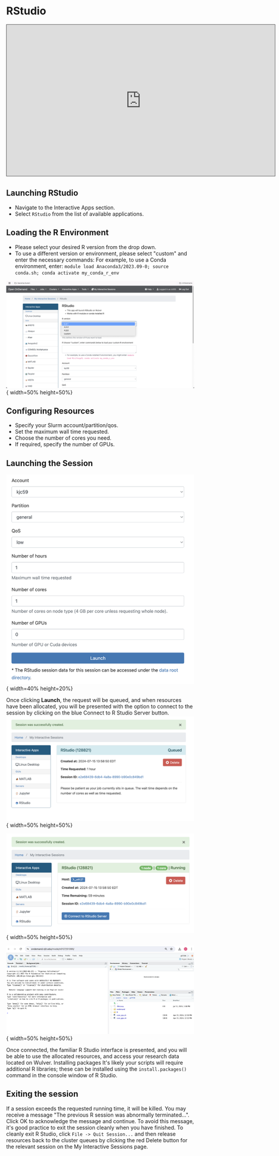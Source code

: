 # RStudio

<iframe src="https://njit.hosted.panopto.com/Panopto/Pages/Embed.aspx?id=895c85f8-7eed-49f4-9e0b-b3140122c680&autoplay=false&offerviewer=true&showtitle=true&showbrand=false&captions=true&interactivity=all" height="405" width="720" style="border: 1px solid #464646;" allowfullscreen allow="autoplay" aria-label="Panopto Embedded Video Player" aria-description="OOD_RStudio_Lateset" ></iframe>

## Launching RStudio

* Navigate to the Interactive Apps section.
* Select `RStudio` from the list of available applications.

## Loading the R Environment

* Please select your desired R version from the drop down. 
* To use a different version or environment, please select "custom" and enter the necessary commands:
For example, to use a Conda environment, enter:
`module load Anaconda3/2023.09-0; source conda.sh; conda activate my_conda_r_env`


![Rstudio1](../../assets/ondemand/rstudio/Rstudio1.png){ width=50% height=50%}

## Configuring Resources

* Specify your Slurm account/partition/qos.
* Set the maximum wall time requested.
* Choose the number of cores you need.
* If required, specify the number of GPUs.

## Launching the Session

![Rstudio2](../../assets/ondemand/rstudio/Rstudio2.png){ width=40% height=20%}

Once clicking **Launch**, the request will be queued, and when resources have been allocated, you will be presented with the option to connect to the session by clicking on the blue Connect to R Studio Server button.
![Rstudio3](../../assets/ondemand/rstudio/Rstudio3.png){ width=50% height=50%}

![Rstudio4](../../assets/ondemand/rstudio/Rstudio4.png){ width=50% height=50%}

![Rstudio5](../../assets/ondemand/rstudio/Rstudio5.png){ width=50% height=50%}

Once connected, the familiar R Studio interface is presented, and you will be able to use the allocated resources, and access your research data located on Wulver.
Installing packages
It's likely your scripts will require additional R libraries; these can be installed using the `install.packages()` command in the console window of R Studio. 

## Exiting the session
If a session exceeds the requested running time, it will be killed. You may receive a message "The previous R session was abnormally terminated...". Click OK to acknowledge the message and continue. To avoid this message, it's good practice to exit the session cleanly when you have finished.
To cleanly exit R Studio, click `File -> Quit Session...` and then release resources back to the cluster queues by clicking the red Delete button for the relevant session on the My Interactive Sessions page.





